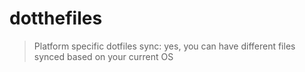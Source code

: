 # dotthefiles

> Platform specific dotfiles sync: yes, you can have different files synced based on your current OS
